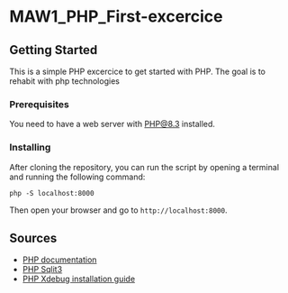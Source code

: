# MAW1_PHP_First-excercice
## Getting Started
This is a simple PHP excercice to get started with PHP. The goal is to rehabit with php technologies

### Prerequisites
You need to have a web server with PHP@8.3 installed.

### Installing
After cloning the repository, you can run the script by opening a terminal and running the following command:
```
php -S localhost:8000
```
Then open your browser and go to `http://localhost:8000`.

## Sources
- [PHP documentation](https://www.php.net/docs.php)
- [PHP Sqlit3](https://www.php.net/manual/en/book.sqlite3.php)
- [PHP Xdebug installation guide](https://github.com/EthannSchneider/MAW1_PHP_First-excercice/wiki/Xdebug-installation-guide)
